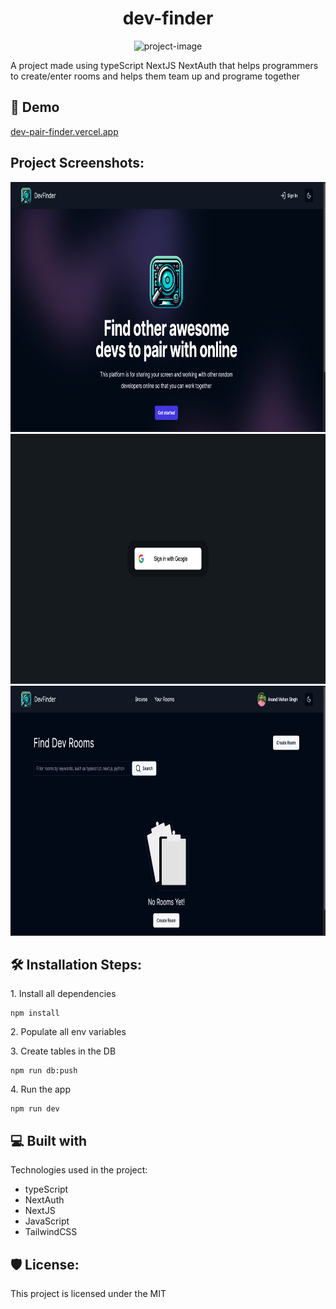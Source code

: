 <h1 align="center" id="title">dev-finder</h1>

<p align="center"><img src="https://socialify.git.ci/anandms101/dev-finder/image?font=Source%20Code%20Pro&amp;language=1&amp;name=1&amp;owner=1&amp;pattern=Floating%20Cogs&amp;theme=Auto" alt="project-image"></p>

<p id="description">A project made using typeScript NextJS NextAuth that helps programmers to create/enter rooms and helps them team up and programe together</p>

<h2>🚀 Demo</h2>

[dev-pair-finder.vercel.app](dev-pair-finder.vercel.app)

<h2>Project Screenshots:</h2>

<img src="https://github.com/anandms101/dev-finder/blob/main/public/images/HomePage.png" alt="project-screenshot" width="900" height="400">
<img src="https://github.com/anandms101/dev-finder/blob/main/public/images/SignInPage.png" alt="project-screenshot" width="900" height="400">
<img src="https://github.com/anandms101/dev-finder/blob/main/public/images/RoomsPage.png" alt="project-screenshot" width="900" height="400">

<h2>🛠️ Installation Steps:</h2>

<p>1. Install all dependencies</p>

```
npm install
```

<p>2. Populate all env variables</p>

<p>3. Create tables in the DB</p>

```
npm run db:push
```

<p>4. Run the app</p>

```
npm run dev
```

  
  
<h2>💻 Built with</h2>

Technologies used in the project:

*   typeScript
*   NextAuth
*   NextJS
*   JavaScript
*   TailwindCSS

<h2>🛡️ License:</h2>

This project is licensed under the MIT
